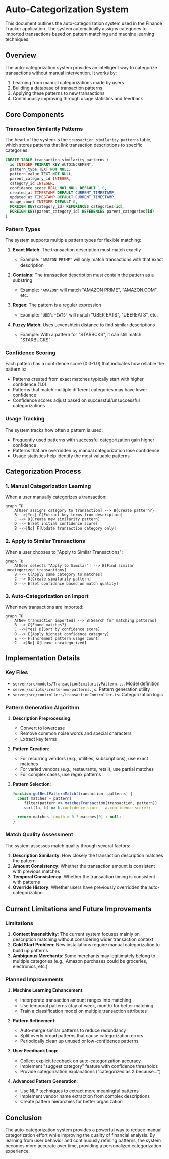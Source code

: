 # Auto-Categorization System

This document outlines the auto-categorization system used in the Finance Tracker application. The system automatically assigns categories to imported transactions based on pattern matching and machine learning techniques.

## Overview

The auto-categorization system provides an intelligent way to categorize transactions without manual intervention. It works by:

1. Learning from manual categorizations made by users
2. Building a database of transaction patterns
3. Applying these patterns to new transactions
4. Continuously improving through usage statistics and feedback

## Core Components

### Transaction Similarity Patterns

The heart of the system is the `transaction_similarity_patterns` table, which stores patterns that link transaction descriptions to specific categories:

```sql
CREATE TABLE transaction_similarity_patterns (
  id INTEGER PRIMARY KEY AUTOINCREMENT,
  pattern_type TEXT NOT NULL,
  pattern_value TEXT NOT NULL,
  parent_category_id INTEGER,
  category_id INTEGER,
  confidence_score REAL NOT NULL DEFAULT 1.0,
  created_at TIMESTAMP DEFAULT CURRENT_TIMESTAMP,
  updated_at TIMESTAMP DEFAULT CURRENT_TIMESTAMP,
  usage_count INTEGER DEFAULT 0,
  FOREIGN KEY(category_id) REFERENCES categories(id),
  FOREIGN KEY(parent_category_id) REFERENCES parent_categories(id)
)
```

### Pattern Types

The system supports multiple pattern types for flexible matching:

1. **Exact Match**: The transaction description must match exactly
   - Example: `"AMAZON PRIME"` will only match transactions with that exact description

2. **Contains**: The transaction description must contain the pattern as a substring
   - Example: `"AMAZON"` will match "AMAZON PRIME", "AMAZON.COM", etc.

3. **Regex**: The pattern is a regular expression
   - Example: `"UBER.*EATS"` will match "UBER EATS", "UBEREATS", etc.

4. **Fuzzy Match**: Uses Levenshtein distance to find similar descriptions
   - Example: With a pattern for "STARBCKS", it can still match "STARBUCKS"

### Confidence Scoring

Each pattern has a confidence score (0.0-1.0) that indicates how reliable the pattern is:

- Patterns created from exact matches typically start with higher confidence (1.0)
- Patterns that match multiple different categories may have lower confidence
- Confidence scores adjust based on successful/unsuccessful categorizations

### Usage Tracking

The system tracks how often a pattern is used:

- Frequently used patterns with successful categorization gain higher confidence
- Patterns that are overridden by manual categorization lose confidence
- Usage statistics help identify the most valuable patterns

## Categorization Process

### 1. Manual Categorization Learning

When a user manually categorizes a transaction:

```mermaid
graph TD
    A[User assigns category to transaction] --> B{Create pattern?}
    B -->|Yes| C[Extract key terms from description]
    C --> D[Create new similarity pattern]
    D --> E[Set initial confidence score]
    B -->|No| F[Update transaction category only]
```

### 2. Apply to Similar Transactions

When a user chooses to "Apply to Similar Transactions":

```mermaid
graph TD
    A[User selects "Apply to Similar"] --> B[Find similar uncategorized transactions]
    B --> C[Apply same category to matches]
    C --> D[Create similarity pattern]
    D --> E[Set confidence based on match quality]
```

### 3. Auto-Categorization on Import

When new transactions are imported:

```mermaid
graph TD
    A[New transaction imported] --> B[Search for matching patterns]
    B --> C{Found matches?}
    C -->|Yes| D[Sort by confidence score]
    D --> E[Apply highest confidence category]
    E --> F[Increment pattern usage count]
    C -->|No| G[Leave uncategorized]
```

## Implementation Details

### Key Files

- `server/src/models/TransactionSimilarityPattern.ts`: Model definition
- `server/scripts/create-new-patterns.js`: Pattern generation utility
- `server/src/controllers/transactionController.ts`: Categorization logic

### Pattern Generation Algorithm

1. **Description Preprocessing**:
   - Convert to lowercase
   - Remove common noise words and special characters
   - Extract key terms

2. **Pattern Creation**:
   - For recurring vendors (e.g., utilities, subscriptions), use exact matches
   - For varied vendors (e.g., restaurants, retail), use partial matches
   - For complex cases, use regex patterns

3. **Pattern Selection**:
   ```javascript
   function getBestPatternMatch(transaction, patterns) {
     const matches = patterns
       .filter(pattern => matchesTransaction(transaction, pattern))
       .sort((a, b) => b.confidence_score - a.confidence_score);
     
     return matches.length > 0 ? matches[0] : null;
   }
   ```

### Match Quality Assessment

The system assesses match quality through several factors:

1. **Description Similarity**: How closely the transaction description matches the pattern
2. **Amount Consistency**: Whether the transaction amount is consistent with previous matches
3. **Temporal Consistency**: Whether the transaction timing is consistent with patterns
4. **Override History**: Whether users have previously overridden the auto-categorization

## Current Limitations and Future Improvements

### Limitations

1. **Context Insensitivity**: The current system focuses mainly on description matching without considering wider transaction context
2. **Cold Start Problem**: New installations require manual categorization to build up patterns
3. **Ambiguous Merchants**: Some merchants may legitimately belong to multiple categories (e.g., Amazon purchases could be groceries, electronics, etc.)

### Planned Improvements

1. **Machine Learning Enhancement**:
   - Incorporate transaction amount ranges into matching
   - Use temporal patterns (day of week, month) for better matching
   - Train a classification model on multiple transaction attributes

2. **Pattern Refinement**:
   - Auto-merge similar patterns to reduce redundancy
   - Split overly broad patterns that cause categorization errors
   - Periodically clean up unused or low-confidence patterns

3. **User Feedback Loop**:
   - Collect explicit feedback on auto-categorization accuracy
   - Implement "suggest category" feature with confidence thresholds
   - Provide categorization explanations ("categorized as X because...")

4. **Advanced Pattern Generation**:
   - Use NLP techniques to extract more meaningful patterns
   - Implement vendor name extraction from complex descriptions
   - Create pattern hierarchies for better organization

## Conclusion

The auto-categorization system provides a powerful way to reduce manual categorization effort while improving the quality of financial analysis. By learning from user behavior and continuously refining patterns, the system becomes more accurate over time, providing a personalized categorization experience.
